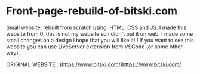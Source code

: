 # Front-page-rebuild-of-bitski.com

Small website, rebuilt from scratch using: HTML, CSS and JS. I made this website from 0, this is not my website so i didn't put it on web. I made some small changes on a design i hope that you will like it!!! If you want to see this website you can use LiveServer extension from VSCode (or some other way).

ORIGINAL WEBSITE : (https://www.bitski.com/)https://www.bitski.com/

